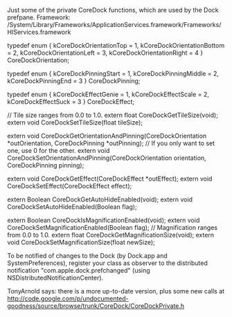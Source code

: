 

Just some of the private CoreDock functions, which are used by the Dock prefpane.
Framework: /System/Library/Frameworks/ApplicationServices.framework/Frameworks/HIServices.framework

    
typedef enum {
	kCoreDockOrientationTop = 1,
	kCoreDockOrientationBottom = 2,
	kCoreDockOrientationLeft = 3,
	kCoreDockOrientationRight = 4
} CoreDockOrientation;

typedef enum {
	kCoreDockPinningStart = 1,
	kCoreDockPinningMiddle = 2,
	kCoreDockPinningEnd = 3
} CoreDockPinning;

typedef enum {
	kCoreDockEffectGenie = 1,
	kCoreDockEffectScale = 2,
	kCoreDockEffectSuck = 3
} CoreDockEffect;

// Tile size ranges from 0.0 to 1.0.
extern float CoreDockGetTileSize(void);
extern void CoreDockSetTileSize(float tileSize);

extern void CoreDockGetOrientationAndPinning(CoreDockOrientation *outOrientation, CoreDockPinning *outPinning);
// If you only want to set one, use 0 for the other.
extern void CoreDockSetOrientationAndPinning(CoreDockOrientation orientation, CoreDockPinning pinning);

extern void CoreDockGetEffect(CoreDockEffect *outEffect);
extern void CoreDockSetEffect(CoreDockEffect effect);

extern Boolean CoreDockGetAutoHideEnabled(void);
extern void CoreDockSetAutoHideEnabled(Boolean flag);

extern Boolean CoreDockIsMagnificationEnabled(void);
extern void CoreDockSetMagnificationEnabled(Boolean flag);
// Magnification ranges from 0.0 to 1.0.
extern float CoreDockGetMagnificationSize(void);
extern void CoreDockSetMagnificationSize(float newSize);


To be notified of changes to the Dock (by Dock.app and SystemPreferences), register your class as observer to the distributed notification "com.apple.dock.prefchanged" (using NSDistributedNotificationCenter).



TonyArnold says: there is a more up-to-date version, plus some new calls at http://code.google.com/p/undocumented-goodness/source/browse/trunk/CoreDock/CoreDockPrivate.h
